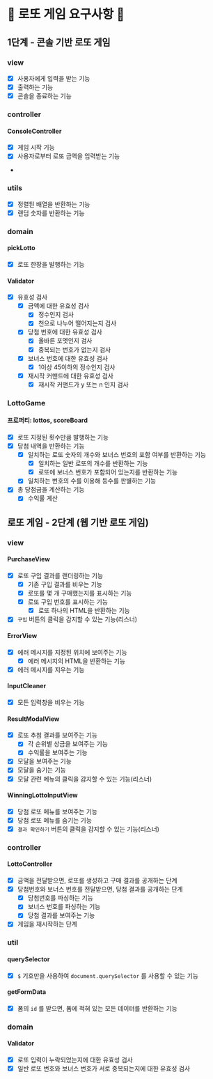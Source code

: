 # 🎱 로또 게임 요구사항 🎱

## 1단계 - 콘솔 기반 로또 게임

### view

- [x] 사용자에게 입력을 받는 기능
- [x] 출력하는 기능
- [x] 콘솔을 종료하는 기능

### controller

#### ConsoleController

- [x] 게임 시작 기능
- [x] 사용자로부터 로또 금액을 입력받는 기능
-

### utils

- [x] 정렬된 배열을 반환하는 기능
- [x] 랜덤 숫자를 반환하는 기능

### domain

#### pickLotto

- [x] 로또 한장을 발행하는 기능

#### Validator

- [x] 유효성 검사
  - [x] 금액에 대한 유효성 검사
    - [x] 정수인지 검사
    - [x] 천으로 나누어 떨어지는지 검사
  - [x] 당첨 번호에 대한 유효성 검사
    - [x] 올바른 포멧인지 검사
    - [x] 중복되는 번호가 없는지 검사
  - [x] 보너스 번호에 대한 유효성 검사
    - [x] 1이상 45이하의 정수인지 검사
  - [x] 재시작 커맨드에 대한 유효성 검사
    - [x] 재시작 커맨드가 y 또는 n 인지 검사

### LottoGame

#### 프로퍼티: lottos, scoreBoard

- [x] 로또 지정된 횟수만큼 발행하는 기능
- [x] 당첨 내역을 반환하는 기능
  - [x] 일치하는 로또 숫자의 개수와 보너스 번호의 포함 여부를 반환하는 기능
    - [x] 일치하는 일반 로또의 개수를 반환하는 기능
    - [x] 로또에 보너스 번호가 포함되어 있는지를 반환하는 기능
  - [x] 일치하는 번호의 수를 이용해 등수를 판별하는 기능
- [x] 총 당첨금을 계산하는 기능
  - [x] 수익률 계산

## 로또 게임 - 2단계 (웹 기반 로또 게임)

### view

#### PurchaseView

- [x] 로또 구입 결과를 랜더링하는 기능
  - [x] 기존 구입 결과를 비우는 기능
  - [x] 로또를 몇 개 구매했는지를 표시하는 기능
  - [x] 로또 구입 번호를 표시하는 기능
    - [x] 로또 하나의 HTML을 반환하는 기능
- [x] `구입` 버튼의 클릭을 감지할 수 있는 기능(리스너)

#### ErrorView

- [x] 에러 메시지를 지정된 위치에 보여주는 기능
  - [x] 에러 메시지의 HTML을 반환하는 기능
- [x] 에러 메시지를 지우는 기능

#### InputCleaner

- [x] 모든 입력창을 비우는 기능

#### ResultModalView

- [x] 로또 추첨 결과를 보여주는 기능
  - [x] 각 순위별 상금을 보여주는 기능
  - [x] 수익률을 보여주는 기능
- [x] 모달을 보여주는 기능
- [x] 모달을 숨기는 기능
- [x] 모달 관련 메뉴의 클릭을 감지할 수 있는 기능(리스너)

#### WinningLottoInputView

- [x] 당첨 로또 메뉴를 보여주는 기능
- [x] 당첨 로또 메뉴를 숨기는 기능
- [x] `결과 확인하기` 버튼의 클릭을 감지할 수 있는 기능(리스너)

### controller

#### LottoController

- [x] 금액을 전달받으면, 로또를 생성하고 구매 결과를 공개하는 단계
- [x] 당첨번호와 보너스 번호를 전달받으면, 당첨 결과를 공개하는 단계
  - [x] 당첨번호를 파싱하는 기능
  - [x] 보너스 번호를 파싱하는 기능
  - [x] 당첨 결과를 보여주는 기능
- [x] 게임을 재시작하는 단계

### util

#### querySelector

- [x] `$` 기호만을 사용하여 `document.querySelector` 를 사용할 수 있는 기능

#### getFormData

- [x] 폼의 `id` 를 받으면, 폼에 적혀 있는 모든 데이터를 반환하는 기능

### domain

#### Validator

- [x] 로또 입력이 누락되었는지에 대한 유효성 검사
- [x] 일반 로또 번호와 보너스 번호가 서로 중복되는지에 대한 유효성 검사
